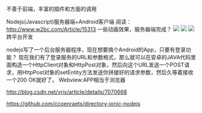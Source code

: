 
不善于前端，丰富的插件和方面的调用

Nodejs(Javascript)服务器端+Android客户端
阅读：http://www.w2bc.com/Article/15313
一些动画效果，服务器端完成？
![](http://tbxy09.github.io/实现框架1.png)
![](http://tbxy09.github.io/实现框架2.png)
![](http://tbxy09.github.io/实现框架3.png)
跨平台开发



nodejs写了一个后台服务器程序，现在想要搞个Android的App，只要有登录功能？
现在我们有了登录服务的URL和参数格式，那么就可以在安卓的JAVA代码里面构造一个HttpClient对象和HttpPost对象，然后向这个URL发送一个POST请求，用HttpPost对象的setEntity方法发送你拼接好的请求参数，然后久等着接收一个200 OK就好了。
Webview:APP相当于浏览器

http://blog.csdn.net/vrix/article/details/7070668

https://github.com/ccoenraets/directory-ionic-nodejs